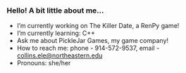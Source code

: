 ### Hello! A bit little about me...

- I’m currently working on The Killer Date, a RenPy game!
- I’m currently learning: C++
- Ask me about PickleJar Games, my game company!
- How to reach me: phone - 914-572-9537, email - collins.ele@northeastern.edu
- Pronouns: she/her


